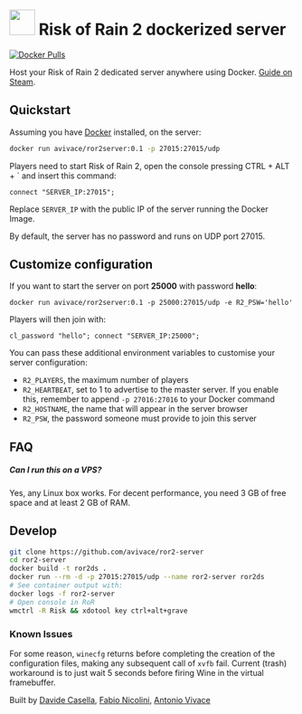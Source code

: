 <h1> <img src="https://i.imgur.com/UIQSMEs.png" height=45> Risk of Rain 2 dockerized server </h1>
 
[![Docker Pulls](https://img.shields.io/docker/pulls/avivace/ror2server?style=flat-square)](https://hub.docker.com/r/avivace/ror2server)

Host your Risk of Rain 2 dedicated server anywhere using Docker. [Guide on Steam](https://steamcommunity.com/sharedfiles/filedetails/?id=2077564253).

## Quickstart

Assuming you have [Docker](https://docs.docker.com/get-docker/) installed, on the server:

```bash
docker run avivace/ror2server:0.1 -p 27015:27015/udp
```

Players need to start Risk of Rain 2, open the console pressing CTRL + ALT + \` and insert this command:

```
connect "SERVER_IP:27015";
```

Replace `SERVER_IP` with the public IP of the server running the Docker Image.

By default, the server has no password and runs on UDP port 27015. 

## Customize configuration

If you want to start the server on port **25000** with password **hello**:

```
docker run avivace/ror2server:0.1 -p 25000:27015/udp -e R2_PSW='hello'
```

Players will then join with:

```
cl_password "hello"; connect "SERVER_IP:25000";
```

You can pass these additional environment variables to customise your server configuration:

- `R2_PLAYERS`, the maximum number of players
- `R2_HEARTBEAT`, set to 1 to advertise to the master server. If you enable this, remember to append `-p 27016:27016` to your Docker command
- `R2_HOSTNAME`, the name that will appear in the server browser
- `R2_PSW`, the password someone must provide to join this server

## FAQ

##### Can I run this on a VPS?

Yes, any Linux box works. For decent performance, you need 3 GB of free space and at least 2 GB of RAM.

## Develop

```bash
git clone https://github.com/avivace/ror2-server
cd ror2-server
docker build -t ror2ds .
docker run --rm -d -p 27015:27015/udp --name ror2-server ror2ds
# See container output with:
docker logs -f ror2-server
# Open console in RoR
wmctrl -R Risk && xdotool key ctrl+alt+grave
```

### Known Issues

For some reason, `winecfg` returns before completing the creation of the configuration files, making any subsequent call of `xvfb` fail. Current (trash) workaround is to just wait 5 seconds before firing Wine in the virtual framebuffer.


Built by [Davide Casella](https://github.com/dcasella), [Fabio Nicolini](https://github.com/fnicolini), [Antonio Vivace](https://github.com/avivace)

